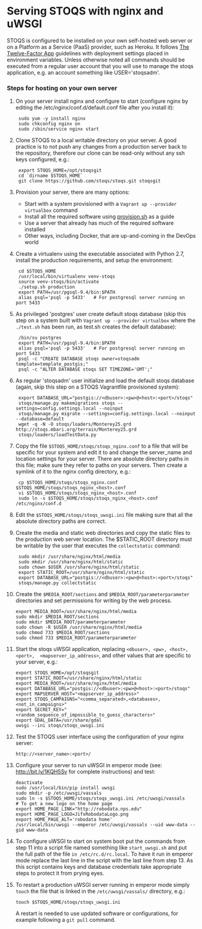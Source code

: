 Serving STOQS with nginx and uWSGI
==================================

STOQS is configured to be installed on your own self-hosted web server or on a 
Platform as a Service (PaaS) provider, such as Heroku.  It follows
[The Twelve-Factor App](http://12factor.net/) guidelines with deployment 
settings placed in environment variables.  Unless otherwise noted all commands
should be executed from a regular user account that you will use to manage
the stoqs application, e.g. an account something like USER='stoqsadm'.

### Steps for hosting on your own server

1. On your server install nginx and configure to start (configure nginx
   by editing the /etc/nginx/conf.d/default.conf file after you install it):

        sudo yum -y install nginx
        sudo chkconfig nginx on
        sudo /sbin/service nginx start

2. Clone STOQS to a local writable directory on your server. A good practice
   is to not push any changes from a production server back to the repository,
   therefore our clone can be read-only without any ssh keys configured, e.g.:

        export STOQS_HOME=/opt/stoqsgit
        cd `dirname $STOQS_HOME`
        git clone https://github.com/stoqs/stoqs.git stoqsgit

3. Provision your server, there are many options: 

    * Start with a system provisioned with a `Vagrant up --provider virtualbox` command
    * Install all the required software using [provision.sh](../../provision.sh) as a guide
    * Use a server that already has much of the required software installed
    * Other ways, including Docker, that are up-and-coming in the DevOps world

4. Create a virtualenv using the executable associated with Python 2.7, install 
   the production requirements, and setup the environment:
   
        cd $STOQS_HOME 
        /usr/local/bin/virtualenv venv-stoqs
        source venv-stoqs/bin/activate
        ./setup.sh production
        export PATH=/usr/pgsql-9.4/bin:$PATH
        alias psql='psql -p 5433'   # For postgresql server running on port 5433

5. As privileged 'postgres' user create default stoqs database (skip this step on
   a system built with `Vagrant up --provider virtualbox` where the `./test.sh`
   has been run, as test.sh creates the default database):

        /bin/su postgres
        export PATH=/usr/pgsql-9.4/bin:$PATH
        alias psql='psql -p 5433'   # For postgresql server running on port 5433
        psql -c "CREATE DATABASE stoqs owner=stoqsadm template=template_postgis;"
        psql -c "ALTER DATABASE stoqs SET TIMEZONE='GMT';"

6. As regular 'stoqsadm' user initialize and load the default stoqs database (again,
   skip this step on a STOQS Vagrantfile provisioned system):

        export DATABASE_URL="postgis://<dbuser>:<pw>@<host>:<port>/stoqs"
        stoqs/manage.py makemigrations stoqs --settings=config.settings.local --noinput
        stoqs/manage.py migrate --settings=config.settings.local --noinput --database=default
        wget -q -N -O stoqs/loaders/Monterey25.grd http://stoqs.mbari.org/terrain/Monterey25.grd
        stoqs/loaders/loadTestData.py

7. Copy the file `$STOQS_HOME/stoqs/stoqs_nginx.conf` to a file that will be
   specific for your system and edit it to and change the server_name
   and location settings for your server.  There are absolute directory paths in 
   this file; make sure they refer to paths on your servers.  Then create a
   symlink of it to the nginx config directory, e.g.:

        cp $STOQS_HOME/stoqs/stoqs_nginx.conf $STOQS_HOME/stoqs/stoqs_nginx_<host>.conf
        vi $STOQS_HOME/stoqs/stoqs_nginx_<host>.conf
        sudo ln -s $STOQS_HOME/stoqs/stoqs_nginx_<host>.conf /etc/nginx/conf.d

8. Edit the `$STOQS_HOME/stoqs/stoqs_uwsgi.ini` file making sure that all the 
   absolute directory paths are correct.

9. Create the media and static web directories and copy the static files to the 
   production web server location. The $STATIC_ROOT directory must be writable 
   by the user that executes the `collectstatic` command:

        sudo mkdir /usr/share/nginx/html/media
        sudo mkdir /usr/share/nginx/html/static
        sudo chown $USER /usr/share/nginx/html/static
        export STATIC_ROOT=/usr/share/nginx/html/static
        export DATABASE_URL="postgis://<dbuser>:<pw>@<host>:<port>/stoqs"
        stoqs/manage.py collectstatic

10. Create the `$MEDIA_ROOT/sections` and `$MEDIA_ROOT/parameterparameter`
    directories and set permissions for writing by the web process. 

        export MEDIA_ROOT=/usr/share/nginx/html/media
        sudo mkdir $MEDIA_ROOT/sections
        sudo mkdir $MEDIA_ROOT/parameterparameter
        sudo chown -R $USER /usr/share/nginx/html/media
        sudo chmod 733 $MEDIA_ROOT/sections
        sudo chmod 733 $MEDIA_ROOT/parameterparameter


11. Start the stoqs uWSGI application, replacing `<dbuser>, <pw>, <host>, <port>, 
    <mapserver_ip_address>`, and other values that are specific to your 
    server, e.g.:

        export STOQS_HOME=/opt/stoqsgit
        export STATIC_ROOT=/usr/share/nginx/html/static
        export MEDIA_ROOT=/usr/share/nginx/html/media
        export DATABASE_URL="postgis://<dbuser>:<pw>@<host>:<port>/stoqs"
        export MAPSERVER_HOST="<mapserver_ip_address>"
        export STOQS_CAMPAIGNS="<comma_separated>,<databases>,<not_in_campaigns>"
        export SECRET_KEY="<random_sequence_of_impossible_to_guess_characters>"
        export GDAL_DATA=/usr/share/gdal
        uwsgi --ini stoqs/stoqs_uwsgi.ini

12. Test the STOQS user interface using the configuration of your nginx server:

        http://<server_name>:<port>/

13. Configure your server to run uWSGI in emperor mode (see: http://bit.ly/1KQH5Sv
    for complete instructions) and test:

        deactivate
        sudo /usr/local/bin/pip install uwsgi
        sudo mkdir -p /etc/uwsgi/vassals
        sudo ln -s $STOQS_HOME/stoqs/stoqs_uwsgi.ini /etc/uwsgi/vassals
        # To get a new logo on the home page
        export HOME_PAGE_LINK="http://robodata.nps.edu"
        export HOME_PAGE_LOGO=JifxRobodataLogo.png
        export HOME_PAGE_ALT='robodata home'
        /usr/local/bin/uwsgi --emperor /etc/uwsgi/vassals --uid www-data --gid www-data

14. To configure uWSGI to start on system boot put the commands from step 11 into 
    a script file named something like `start_uwsgi.sh` and put the full path of the file
    `in /etc/rc.d/rc.local`.  To have it run in emperor mode replace the last line 
    in the script with the last line from step 13.  As this script contains keys 
    and database credentials take appropriate steps to protect it from prying eyes.

15. To restart a production uWSGI server running in emperor mode simply `touch`
    the file that is linked in the `/etc/uwsgi/vassals/` directory, e.g.:

        touch $STOQS_HOME/stoqs/stoqs_uwsgi.ini

    A restart is needed to use updated software or configurations, for example
    following a `git pull` command.

